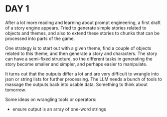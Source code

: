 # DAY 1

After a lot more reading and learning about prompt engineering, a first draft of a story engine appears. Tried to generate simple stories related to objects and themes, and also to extend these stories to chunks that can be processed into parts of the game.

One strategy is to start out with a given theme, find a couple of objects related to this theme, and then generate a story and characters. The story can have a semi-fixed structure, so the different tasks in generating the story become smaller and simpler, and perhaps easier to manipulate.

It turns out that the outputs differ a lot and are very difficult to wrangle into json or string lists for further processing. The LLM needs a bunch of tools to massage the outputs back into usable data. Something to think about tomorrow.

Some ideas on wrangling tools or operators:

- ensure output is an array of one-word strings
